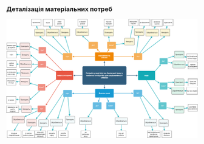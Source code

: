 ### Деталізація матеріальних потреб
![](https://github.com/oleksandrblazhko/ai203-voyakovskij/blob/6cd03e1fda0c7caac69ab69676759c759a05a119/1-SoftwareRequirements/1.1-DeterminingConsumerNeeds/1.1.2-MaterialNeedsDetails/material%20needs%20diagram.png)

